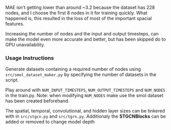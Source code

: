 MAE isn't getting lower than around ~3.2 because the dataset has 228 nodes, and I choose the first 8 nodes in it for training quickly.
What happened is, this resulted in the loss of most of the important spacial features.

Increasing the number of nodes and the input and output timesteps, can make the model even more accurate and better, but has been skipped do to GPU unavailability.

### Usage Instructions
Generate datasets containing a required number of nodes using `src/smol_dataset_maker.py` by specifying the number of datasets in the script.

Play around with `NUM_INPUT_TIMESTEPS`, `NUM_OUTPUT_TIMESTEPS` and `NUM_NODES` in the train.py. 
Note: when modifying `NUM_NODES` make use the smol dataset has been created beforehand.

The spatial, temporal, convolutional, and hidden layer sizes can be tinkered with in `src/stgcn.py` and `src/tgrn.py`. 
Additionaly the **STGCNBlocks** can be added or removed to change model depth